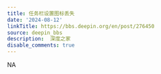 ```yaml
---
title: 任务栏设置图标丢失
date: '2024-08-12'
linkTitle: https://bbs.deepin.org/en/post/276450
source: deepin_bbs
description:  深度之家 
disable_comments: true
---
```

NA
